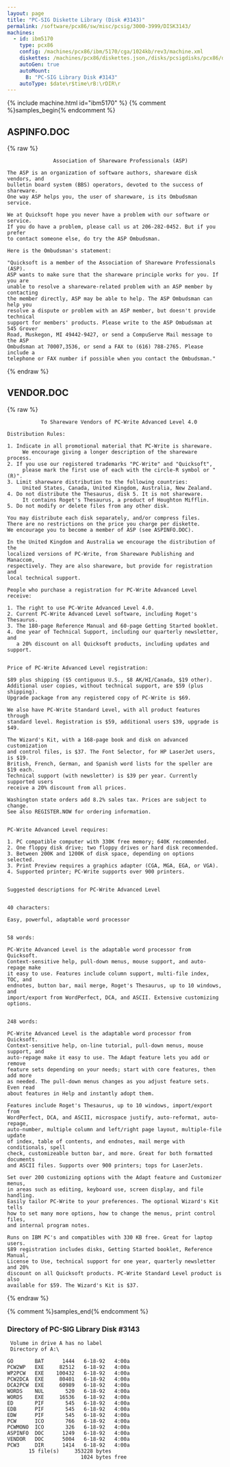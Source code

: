 ```yaml
---
layout: page
title: "PC-SIG Diskette Library (Disk #3143)"
permalink: /software/pcx86/sw/misc/pcsig/3000-3999/DISK3143/
machines:
  - id: ibm5170
    type: pcx86
    config: /machines/pcx86/ibm/5170/cga/1024kb/rev3/machine.xml
    diskettes: /machines/pcx86/diskettes.json,/disks/pcsigdisks/pcx86/diskettes.json
    autoGen: true
    autoMount:
      B: "PC-SIG Library Disk #3143"
    autoType: $date\r$time\rB:\rDIR\r
---
```


{% include machine.html id="ibm5170" %}
{% comment %}samples_begin{% endcomment %}

## ASPINFO.DOC

{% raw %}
```
               Association of Shareware Professionals (ASP)

The ASP is an organization of software authors, shareware disk vendors, and 
bulletin board system (BBS) operators, devoted to the success of shareware.
One way ASP helps you, the user of shareware, is its Ombudsman service. 

We at Quicksoft hope you never have a problem with our software or service. 
If you do have a problem, please call us at 206-282-0452. But if you prefer 
to contact someone else, do try the ASP Ombudsman. 

Here is the Ombudsman's statement:

"Quicksoft is a member of the Association of Shareware Professionals (ASP). 
ASP wants to make sure that the shareware principle works for you. If you are 
unable to resolve a shareware-related problem with an ASP member by contacting 
the member directly, ASP may be able to help. The ASP Ombudsman can help you 
resolve a dispute or problem with an ASP member, but doesn't provide technical 
support for members' products. Please write to the ASP Ombudsman at 545 Grover 
Road, Muskegon, MI 49442-9427, or send a CompuServe Mail message to the ASP 
Ombudsman at 70007,3536, or send a FAX to (616) 788-2765. Please include a 
telephone or FAX number if possible when you contact the Ombudsman." 
```
{% endraw %}

## VENDOR.DOC

{% raw %}
```
           To Shareware Vendors of PC-Write Advanced Level 4.0

Distribution Rules:

1. Indicate in all promotional material that PC-Write is shareware.
     We encourage giving a longer description of the shareware process.
2. If you use our registered trademarks "PC-Write" and "Quicksoft",
     please mark the first use of each with the circle-R symbol or "(R)".
3. Limit shareware distribution to the following countries:
     United States, Canada, United Kingdom, Australia, New Zealand.
4. Do not distribute the Thesaurus, disk 5. It is not shareware.
     It contains Roget's Thesaurus, a product of Houghton Mifflin. 
5. Do not modify or delete files from any other disk.

You may distribute each disk separately, and/or compress files.
There are no restrictions on the price you charge per diskette.
We encourage you to become a member of ASP (see ASPINFO.DOC).

In the United Kingdom and Australia we encourage the distribution of the 
localized versions of PC-Write, from Shareware Publishing and Manaccom,
respectively. They are also shareware, but provide for registration and 
local technical support.

People who purchase a registration for PC-Write Advanced Level receive:

1. The right to use PC-Write Advanced Level 4.0.
2. Current PC-Write Advanced Level software, including Roget's Thesaurus.
3. The 180-page Reference Manual and 60-page Getting Started booklet.
4. One year of Technical Support, including our quarterly newsletter, and
   a 20% discount on all Quicksoft products, including updates and support.


Price of PC-Write Advanced Level registration:

$89 plus shipping ($5 contiguous U.S., $8 AK/HI/Canada, $19 other).
Additional user copies, without technical support, are $59 (plus shipping).
Upgrade package from any registered copy of PC-Write is $69.

We also have PC-Write Standard Level, with all product features through 
standard level. Registration is $59, additional users $39, upgrade is $49.

The Wizard's Kit, with a 168-page book and disk on advanced customization 
and control files, is $37. The Font Selector, for HP LaserJet users, is $19. 
British, French, German, and Spanish word lists for the speller are $19 each. 
Technical support (with newsletter) is $39 per year. Currently supported users
receive a 20% discount from all prices.

Washington state orders add 8.2% sales tax. Prices are subject to change. 
See also REGISTER.NOW for ordering information.


PC-Write Advanced Level requires:

1. PC compatible computer with 330K free memory; 640K recommended.
2. One floppy disk drive; two floppy drives or hard disk recommended.
3. Between 200K and 1200K of disk space, depending on options selected.
3. Print Preview requires a graphics adapter (CGA, MGA, EGA, or VGA).
4. Supported printer; PC-Write supports over 900 printers.


Suggested descriptions for PC-Write Advanced Level


40 characters:

Easy, powerful, adaptable word processor


58 words:

PC-Write Advanced Level is the adaptable word processor from Quicksoft. 
Context-sensitive help, pull-down menus, mouse support, and auto-repage make 
it easy to use. Features include column support, multi-file index, TOC, and 
endnotes, button bar, mail merge, Roget's Thesaurus, up to 10 windows, and 
import/export from WordPerfect, DCA, and ASCII. Extensive customizing options. 


248 words:

PC-Write Advanced Level is the adaptable word processor from Quicksoft. 
Context-sensitive help, on-line tutorial, pull-down menus, mouse support, and 
auto-repage make it easy to use. The Adapt feature lets you add or remove 
feature sets depending on your needs; start with core features, then add more 
as needed. The pull-down menus changes as you adjust feature sets. Even read 
about features in Help and instantly adopt them. 

Features include Roget's Thesaurus, up to 10 windows, import/export from 
WordPerfect, DCA, and ASCII, microspace justify, auto-reformat, auto-repage, 
auto-number, multiple column and left/right page layout, multiple-file update 
of index, table of contents, and endnotes, mail merge with conditionals, spell 
check, customizeable button bar, and more. Great for both formatted documents 
and ASCII files. Supports over 900 printers; tops for LaserJets. 

Set over 200 customizing options with the Adapt feature and Customizer menus, 
in areas such as editing, keyboard use, screen display, and file handling. 
Easily tailor PC-Write to your preferences. The optional Wizard's Kit tells 
how to set many more options, how to change the menus, print control files, 
and internal program notes. 

Runs on IBM PC's and compatibles with 330 KB free. Great for laptop users. 
$89 registration includes disks, Getting Started booklet, Reference Manual, 
License to Use, technical support for one year, quarterly newsletter and 20% 
discount on all Quicksoft products. PC-Write Standard Level product is also 
available for $59. The Wizard's Kit is $37. 

```
{% endraw %}

{% comment %}samples_end{% endcomment %}

### Directory of PC-SIG Library Disk #3143

     Volume in drive A has no label
     Directory of A:\

    GO       BAT      1444   6-18-92   4:00a
    PCW2WP   EXE     82512   6-18-92   4:00a
    WP2PCW   EXE    100432   6-18-92   4:00a
    PCW2DCA  EXE     80401   6-18-92   4:00a
    DCA2PCW  EXE     60989   6-18-92   4:00a
    WORDS    NUL       520   6-18-92   4:00a
    WORDS    EXE     16536   6-18-92   4:00a
    ED       PIF       545   6-18-92   4:00a
    EDB      PIF       545   6-18-92   4:00a
    EDW      PIF       545   6-18-92   4:00a
    PCW      ICO       766   6-18-92   4:00a
    PCWMONO  ICO       326   6-18-92   4:00a
    ASPINFO  DOC      1249   6-18-92   4:00a
    VENDOR   DOC      5004   6-18-92   4:00a
    PCW3     DIR      1414   6-18-92   4:00a
           15 file(s)     353228 bytes
                            1024 bytes free
